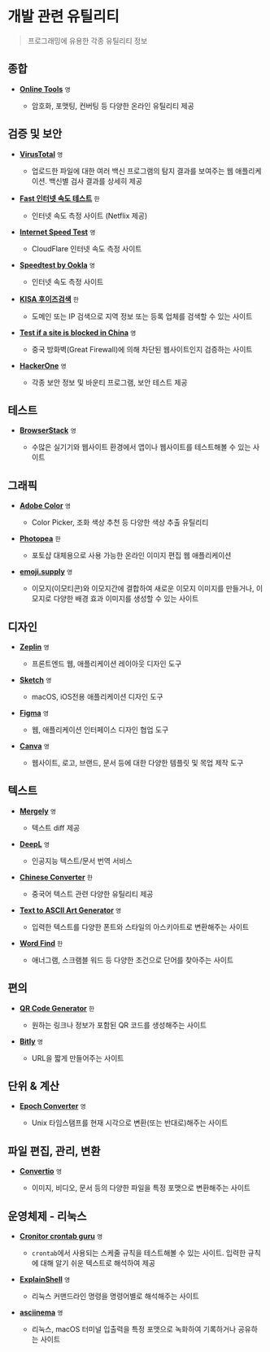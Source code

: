 # 개발 관련 유틸리티

> 프로그래밍에 유용한 각종 유틸리티 정보

## 종합

- **[Online Tools](https://emn178.github.io/online-tools)** `영`

  - 암호화, 포맷팅, 컨버팅 등 다양한 온라인 유틸리티 제공

## 검증 및 보안

- **[VirusTotal](https://www.virustotal.com)** `영`

  - 업로드한 파일에 대한 여러 백신 프로그램의 탐지 결과를 보여주는 웹 애플리케이션. 백신별 검사 결과를 상세히 제공

- **[Fast 인터넷 속도 테스트](https://fast.com)** `한`

  - 인터넷 속도 측정 사이트 (Netflix 제공)

- **[Internet Speed Test](https://speed.cloudflare.com)** `영`

  - CloudFlare 인터넷 속도 측정 사이트

- **[Speedtest by Ookla](https://www.speedtest.net)** `영`

  - 인터넷 속도 측정 사이트

- **[KISA 후이즈검색](https://xn--c79as89aj0e29b77z.xn--3e0b707e)** `한`

  - 도메인 또는 IP 검색으로 지역 정보 또는 등록 업체를 검색할 수 있는 사이트

- **[Test if a site is blocked in China](https://www.comparitech.com/privacy-security-tools/blockedinchina)** `영`

  - 중국 방화벽(Great Firewall)에 의해 차단된 웹사이트인지 검증하는 사이트

- **[HackerOne](https://www.hackerone.com)** `영`

  - 각종 보안 정보 및 바운티 프로그램, 보안 테스트 제공

## 테스트

- **[BrowserStack](https://www.browserstack.com)** `영`

  - 수많은 실기기와 웹사이트 환경에서 앱이나 웹사이트를 테스트해볼 수 있는 사이트

## 그래픽

- **[Adobe Color](https://color.adobe.com)** `영`

  - Color Picker, 조화 색상 추천 등 다양한 색상 추출 유틸리티

- **[Photopea](https://www.photopea.com)** `한`

  - 포토샵 대체용으로 사용 가능한 온라인 이미지 편집 웹 애플리케이션

- **[emoji.supply](https://emoji.supply)** `영`

  - 이모지(이모티콘)와 이모지간에 결합하여 새로운 이모지 이미지를 만들거나, 이모지로 다양한 배경 효과 이미지를 생성할 수 있는 사이트

## 디자인

- **[Zeplin](https://zeplin.io)** `영`

  - 프론트엔드 웹, 애플리케이션 레이아웃 디자인 도구

- **[Sketch](https://www.sketch.com)** `영`

  - macOS, iOS전용 애플리케이션 디자인 도구

- **[Figma](https://www.figma.com)** `영`

  - 웹, 애플리케이션 인터페이스 디자인 협업 도구

- **[Canva](https://canva.com)** `영`

  - 웹사이트, 로고, 브랜드, 문서 등에 대한 다양한 템플릿 및 목업 제작 도구

## 텍스트

- **[Mergely](https://editor.mergely.com)** `영`

  - 텍스트 diff 제공

- **[DeepL](https://www.deepl.com)** `영`

  - 인공지능 텍스트/문서 번역 서비스

- **[Chinese Converter](https://www.chineseconverter.com)** `한`

  - 중국어 텍스트 관련 다양한 유틸리티 제공

- **[Text to ASCII Art Generator](https://patorjk.com/software/taag)** `영`

  - 입력한 텍스트를 다양한 폰트와 스타일의 아스키아트로 변환해주는 사이트

- **[Word Find](http://wordfind.co.kr)** `한`

  - 애너그램, 스크램블 워드 등 다양한 조건으로 단어를 찾아주는 사이트

## 편의

- **[QR Code Generator](https://ko.qr-code-generator.com)** `한`

  - 원하는 링크나 정보가 포함된 QR 코드를 생성해주는 사이트

- **[Bitly](https://bitly.com)** `영`

  - URL을 짧게 만들어주는 사이트

## 단위 & 계산

- **[Epoch Converter](https://www.epochconverter.com)** `영`

  - Unix 타임스탬프를 현재 시각으로 변환(또는 반대로)해주는 사이트

## 파일 편집, 관리, 변환

- **[Convertio](https://convertio.co)** `영`

  - 이미지, 비디오, 문서 등의 다양한 파일을 특정 포맷으로 변환해주는 사이트

## 운영체제 - 리눅스

- **[Cronitor crontab guru](https://crontab.guru)** `영`

  - `crontab`에서 사용되는 스케줄 규칙을 테스트해볼 수 있는 사이트. 입력한 규칙에 대해 알기 쉬운 텍스트로 해석하여 제공

- **[ExplainShell](https://explainshell.com)** `영`

  - 리눅스 커맨드라인 명령을 명령어별로 해석해주는 사이트

- **[asciinema](https://asciinema.org)** `영`

  - 리눅스, macOS 터미널 입출력을 특정 포맷으로 녹화하여 기록하거나 공유하는 사이트
